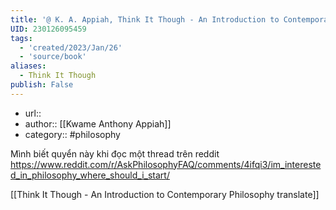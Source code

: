 ```yaml
---
title: '@ K. A. Appiah, Think It Though - An Introduction to Contemporary Philosophy'
UID: 230126095459
tags:
  - 'created/2023/Jan/26'
  - 'source/book'
aliases:
  - Think It Though
publish: False
---
```


- url::
- author:: [[Kwame Anthony Appiah]]
- category:: #philosophy 

Mình biết quyển này khi đọc một thread trên reddit https://www.reddit.com/r/AskPhilosophyFAQ/comments/4ifqi3/im_interested_in_philosophy_where_should_i_start/

[[Think It Though - An Introduction to Contemporary Philosophy translate]]

